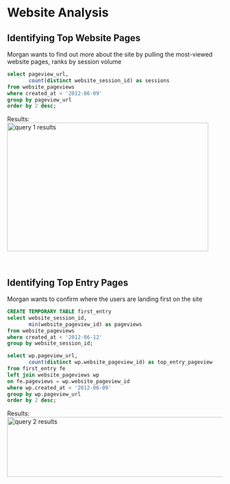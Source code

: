 # Website Analysis

## Identifying Top Website Pages
Morgan wants to find out more about the site by pulling the most-viewed website pages, ranks by session volume
```sql
select pageview_url,
       count(distinct website_session_id) as sessions 
from website_pageviews
where created_at < '2012-06-09'
group by pageview_url
order by 2 desc;
```
Results:<br>
<img width="470" height="300" alt="query 1 results" src="https://github.com/Cahn-C/MySQL/assets/72324462/e803561a-a9c6-4bac-9377-63b6f927d663">

<br>


## Identifying Top Entry Pages
Morgan wants to confirm where the users are landing first on the site
```sql
CREATE TEMPORARY TABLE first_entry
select website_session_id,
       min(website_pageview_id) as pageviews
from website_pageviews
where created_at < '2012-06-12'
group by website_session_id;

select wp.pageview_url,
       count(distinct wp.website_pageview_id) as top_entry_pageview
from first_entry fe
left join website_pageviews wp
on fe.pageviews = wp.website_pageview_id
where wp.created_at < '2012-06-09'
group by wp.pageview_url
order by 2 desc;
```
Results:<br>
<img width="650" height="140" alt="query 2 results" src="https://github.com/Cahn-C/MySQL/assets/72324462/6ea8a42c-0cd8-41a4-b1cd-9c912d32ef6e">


